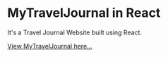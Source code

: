 # MyTravelJournal in React
It's a Travel Journal Website built using React.


[View MyTravelJournal here...](https://mof7l1.csb.app/)